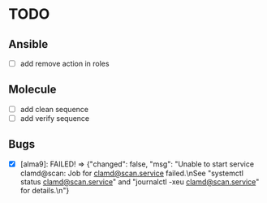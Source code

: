 # TODO

## Ansible

- [ ] add remove action in roles

## Molecule

- [ ] add clean sequence
- [ ] add verify sequence

## Bugs

- [X] [alma9]: FAILED! => {"changed": false, "msg": "Unable to start service clamd@scan: Job for clamd@scan.service failed.\nSee \"systemctl status clamd@scan.service\" and \"journalctl -xeu clamd@scan.service\" for details.\n"}
